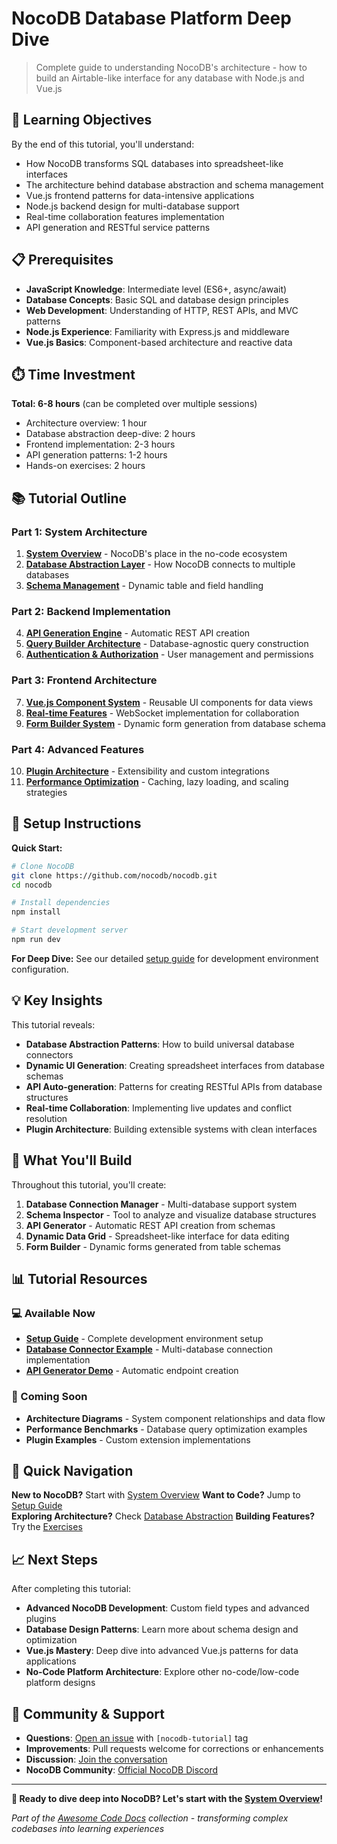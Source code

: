 # NocoDB Database Platform Deep Dive

> Complete guide to understanding NocoDB's architecture - how to build an Airtable-like interface for any database with Node.js and Vue.js

## 🎯 Learning Objectives

By the end of this tutorial, you'll understand:
- How NocoDB transforms SQL databases into spreadsheet-like interfaces
- The architecture behind database abstraction and schema management
- Vue.js frontend patterns for data-intensive applications
- Node.js backend design for multi-database support
- Real-time collaboration features implementation
- API generation and RESTful service patterns

## 📋 Prerequisites

- **JavaScript Knowledge**: Intermediate level (ES6+, async/await)
- **Database Concepts**: Basic SQL and database design principles
- **Web Development**: Understanding of HTTP, REST APIs, and MVC patterns
- **Node.js Experience**: Familiarity with Express.js and middleware
- **Vue.js Basics**: Component-based architecture and reactive data

## ⏱️ Time Investment

**Total: 6-8 hours** (can be completed over multiple sessions)
- Architecture overview: 1 hour
- Database abstraction deep-dive: 2 hours  
- Frontend implementation: 2-3 hours
- API generation patterns: 1-2 hours
- Hands-on exercises: 2 hours

## 📚 Tutorial Outline

### Part 1: System Architecture
1. **[System Overview](docs/01-system-overview.md)** - NocoDB's place in the no-code ecosystem
2. **[Database Abstraction Layer](docs/02-database-abstraction.md)** - How NocoDB connects to multiple databases
3. **[Schema Management](docs/03-schema-management.md)** - Dynamic table and field handling

### Part 2: Backend Implementation  
4. **[API Generation Engine](docs/04-api-generation.md)** - Automatic REST API creation
5. **[Query Builder Architecture](docs/05-query-builder.md)** - Database-agnostic query construction
6. **[Authentication & Authorization](docs/06-auth-system.md)** - User management and permissions

### Part 3: Frontend Architecture
7. **[Vue.js Component System](docs/07-vue-components.md)** - Reusable UI components for data views
8. **[Real-time Features](docs/08-realtime-features.md)** - WebSocket implementation for collaboration
9. **[Form Builder System](docs/09-form-builder.md)** - Dynamic form generation from database schema

### Part 4: Advanced Features
10. **[Plugin Architecture](docs/10-plugin-system.md)** - Extensibility and custom integrations
11. **[Performance Optimization](docs/11-performance.md)** - Caching, lazy loading, and scaling strategies

## 🔧 Setup Instructions

**Quick Start:**
```bash
# Clone NocoDB
git clone https://github.com/nocodb/nocodb.git
cd nocodb

# Install dependencies
npm install

# Start development server
npm run dev
```

**For Deep Dive:**
See our detailed [setup guide](docs/setup.md) for development environment configuration.

## 💡 Key Insights

This tutorial reveals:
- **Database Abstraction Patterns**: How to build universal database connectors
- **Dynamic UI Generation**: Creating spreadsheet interfaces from database schemas
- **API Auto-generation**: Patterns for creating RESTful APIs from database structures
- **Real-time Collaboration**: Implementing live updates and conflict resolution
- **Plugin Architecture**: Building extensible systems with clean interfaces

## 🎯 What You'll Build

Throughout this tutorial, you'll create:

1. **Database Connection Manager** - Multi-database support system
2. **Schema Inspector** - Tool to analyze and visualize database structures
3. **API Generator** - Automatic REST API creation from schemas
4. **Dynamic Data Grid** - Spreadsheet-like interface for data editing
5. **Form Builder** - Dynamic forms generated from table schemas

## 📊 Tutorial Resources

### 💻 Available Now
- **[Setup Guide](docs/setup.md)** - Complete development environment setup
- **[Database Connector Example](docs/examples/database-connector.js)** - Multi-database connection implementation
- **[API Generator Demo](docs/examples/api-generator.js)** - Automatic endpoint creation

### 🚧 Coming Soon
- **Architecture Diagrams** - System component relationships and data flow
- **Performance Benchmarks** - Database query optimization examples
- **Plugin Examples** - Custom extension implementations

## 🚀 Quick Navigation

**New to NocoDB?** Start with [System Overview](docs/01-system-overview.md)
**Want to Code?** Jump to [Setup Guide](docs/setup.md)  
**Exploring Architecture?** Check [Database Abstraction](docs/02-database-abstraction.md)
**Building Features?** Try the [Exercises](exercises/)

## 📈 Next Steps

After completing this tutorial:
- **Advanced NocoDB Development**: Custom field types and advanced plugins
- **Database Design Patterns**: Learn more about schema design and optimization
- **Vue.js Mastery**: Deep dive into advanced Vue.js patterns for data applications
- **No-Code Platform Architecture**: Explore other no-code/low-code platform designs

## 🤝 Community & Support

- **Questions**: [Open an issue](https://github.com/johnxie/awesome-code-docs/issues) with `[nocodb-tutorial]` tag
- **Improvements**: Pull requests welcome for corrections or enhancements
- **Discussion**: [Join the conversation](https://github.com/johnxie/awesome-code-docs/discussions)
- **NocoDB Community**: [Official NocoDB Discord](https://discord.gg/5RgZmkW)

---

**🎉 Ready to dive deep into NocoDB? Let's start with the [System Overview](docs/01-system-overview.md)!**

*Part of the [Awesome Code Docs](../../README.md) collection - transforming complex codebases into learning experiences*

